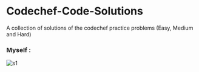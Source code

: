 
# Codechef-Code-Solutions
A collection of solutions of the codechef practice problems (Easy, Medium and Hard)


### Myself :

![s1](https://user-images.githubusercontent.com/64016811/125395253-92282180-e3c8-11eb-8ef0-6719eeade8fb.jpg)

